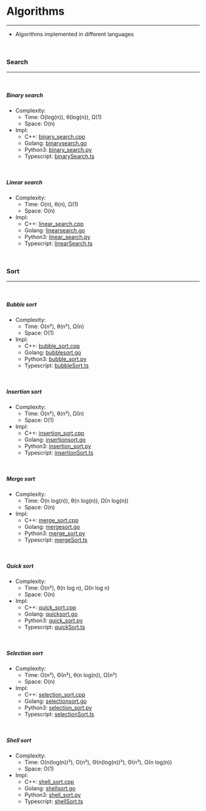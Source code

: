 # Algorithms
---

- Algorithms implemented in different languages

<br />

### Search
---

<br />

##### Binary search
- Complexity:
  * Time: O(log(n)), θ(log(n)), Ω(1)
  * Space: O(n)
- Impl:
  * C++: [binary_search.cpp](/src/cpp/binary_search.cpp)
  * Golang: [binarysearch.go](/src/golang/binarysearch.go)
  * Python3: [binary_search.py](/src/py3/binary_search.py)
  * Typescript: [binarySearch.ts](/src/typescript/binarySearch.ts)

<br />

##### Linear search
- Complexity:
  * Time: O(n), θ(n), Ω(1)
  * Space: O(n)
- Impl:
  * C++: [linear_search.cpp](/src/cpp/linear_search.cpp)
  * Golang: [linearsearch.go](/src/golang/linearsearch.go)
  * Python3: [linear_search.py](/src/py3/linear_search.py)
  * Typescript: [linearSearch.ts](/src/typescript/linearSearch.ts)

<br />

### Sort
---

<br />

##### Bubble sort
- Complexity:
  * Time: O(n²), θ(n²), Ω(n)
  * Space: O(1)
- Impl:
  * C++: [bubble_sort.cpp](/src/cpp/bubble_sort.cpp)
  * Golang: [bubblesort.go](/src/golang/bubblesort.go)
  * Python3: [bubble_sort.py](/src/py3/bubble_sort.py)
  * Typescript: [bubbleSort.ts](/src/typescript/bubbleSort.ts)

<br />

##### Insertion sort
- Complexity:
  * Time: O(n²), θ(n²), Ω(n)
  * Space: O(1)
- Impl:
  * C++: [insertion_sort.cpp](/src/cpp/insertion_sort.cpp)
  * Golang: [insertionsort.go](/src/golang/insertionsort.go)
  * Python3: [insertion_sort.py](/src/py3/insertion_sort.py)
  * Typescript: [insertionSort.ts](/src/typescript/insertionSort.ts)

<br />

##### Merge sort
- Complexity:
  * Time: O(n log(n)), θ(n log(n)), Ω(n log(n))
  * Space: O(n)
- Impl:
  * C++: [merge_sort.cpp](/src/cpp/merge_sort.cpp)
  * Golang: [mergesort.go](/src/golang/mergesort.go)
  * Python3: [merge_sort.py](/src/py3/merge_sort.py)
  * Typescript: [mergeSort.ts](/src/typescript/mergeSort.ts)

<br />

##### Quick sort
- Complexity:
  * Time: O(n²), θ(n log n), Ω(n log n)
  * Space: O(n)
- Impl:
  * C++: [quick_sort.cpp](/src/cpp/quick_sort.cpp)
  * Golang: [quicksort.go](/src/golang/quicksort.go)
  * Python3: [quick_sort.py](/src/py3/quick_sort.py)
  * Typescript: [quickSort.ts](/src/typescript/quickSort.ts)

<br />

##### Selection sort
- Complexity:
  * Time: O(n²), Θ(n²), θ(n log(n)), Ω(n²)
  * Space: O(n)
- Impl:
  * C++: [selection_sort.cpp](/src/cpp/selection_sort.cpp)
  * Golang: [selectionsort.go](/src/golang/selectionsort.go)
  * Python3: [selection_sort.py](/src/py3/selection_sort.py)
  * Typescript: [selectionSort.ts](/src/typescript/selectionSort.ts)

<br />

##### Shell sort
- Complexity:
  * Time: O(n(log(n))²), O(n²), Θ(n(log(n))²), Θ(n²), Ω(n log(n))
  * Space: O(1)
- Impl:
  * C++: [shell_sort.cpp](/src/cpp/shell_sort.cpp)
  * Golang: [shellsort.go](/src/golang/shellsort.go)
  * Python3: [shell_sort.py](/src/py3/shell_sort.py)
  * Typescript: [shellSort.ts](/src/typescript/shellSort.ts)

<br />
